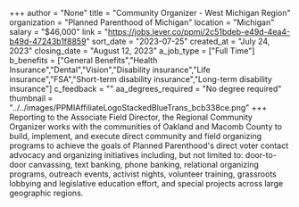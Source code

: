 +++
author = "None"
title = "Community Organizer - West Michigan Region"
organization = "Planned Parenthood of Michigan"
location = "Michigan"
salary = "$46,000"
link = "https://jobs.lever.co/ppmi/2c51bdeb-e49d-4ea4-b49d-47243b1f8859"
sort_date = "2023-07-25"
created_at = "July 24, 2023"
closing_date = "August 12, 2023"
a_job_type = ["Full Time"]
b_benefits = ["General Benefits","Health Insurance","Dental","Vision","Disability insurance","Life insurance","FSA","Short-term disability insurance","Long-term disability insurance"]
c_feedback = ""
aa_degrees_required = "No degree required"
thumbnail = "../../images/PPMIAffiliateLogoStackedBlueTrans_bcb338ce.png"
+++
Reporting to the Associate Field Director, the Regional Community Organizer works with the communities of Oakland and Macomb County to build, implement, and execute direct community and field organizing programs to achieve the goals of Planned Parenthood's direct voter contact advocacy and organizing initiatives including, but not limited to: door-to-door canvassing, text banking, phone banking, relational organizing programs, outreach events, activist nights, volunteer training, grassroots lobbying and legislative education effort, and special projects across large geographic regions. 